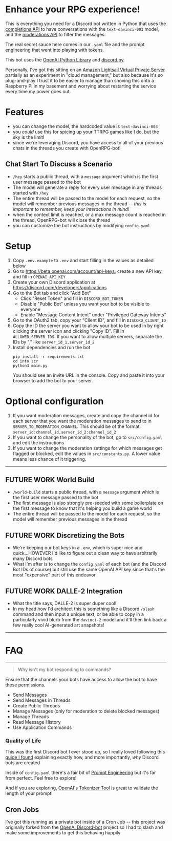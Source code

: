 # Enhance your RPG experience!

This is everything you need for a Discord bot written in Python that uses the [completions API](https://beta.openai.com/docs/api-reference/completions) to have conversations with the `text-davinci-003` model, and the [moderations API](https://beta.openai.com/docs/api-reference/moderations) to filter the messages. 

The real secret sauce here comes in our `.yaml` file and the prompt engineering that went into playing with tokens.

This bot uses the [OpenAI Python Library](https://github.com/openai/openai-python) and [discord.py](https://discordpy.readthedocs.io/).

Personally, I've got this sitting on an [Amazon Lightsail Virtual Private Server](https://aws.amazon.com/lightsail/faq/) partially as an experiment in "cloud management," but also because it's so plug-and-play I trust it to be easier to manage than shoving this onto a Raspberry Pi in my basement and worrying about restarting the service every time my power goes out.

# Features
- you can change the model, the hardcoded value is `text-davinci-003`
- you _could_ use this for spicing up your TTRPG games like I do, but the sky is the limit! 
- since we're leveraging Discord, you have access to all of your previous chats in the threads you create with OpenRPG-bot!

## Chat Start To Discuss a Scenario
- `/hey` starts a public thread, with a `message` argument which is the first user message passed to the bot
- The model will generate a reply for every user message in any threads started with `/hey`
- The entire thread will be passed to the model for each request, so the model will remember previous messages in the thread -- _this is important to remember, keep your interactions in mind!_
- when the context limit is reached, or a max message count is reached in the thread, OpenRPG-bot will close the thread
- you can customize the bot instructions by modifying `config.yaml`

# Setup

1. Copy `.env.example` to `.env` and start filling in the values as detailed below
1. Go to https://beta.openai.com/account/api-keys, create a new API key, and fill in `OPENAI_API_KEY`
1. Create your own Discord application at https://discord.com/developers/applications
1. Go to the Bot tab and click "Add Bot"
    - Click "Reset Token" and fill in `DISCORD_BOT_TOKEN`
    - Disable "Public Bot" unless you want your bot to be visible to everyone
    - Enable "Message Content Intent" under "Privileged Gateway Intents"
1. Go to the OAuth2 tab, copy your "Client ID", and fill in `DISCORD_CLIENT_ID`
1. Copy the ID the server you want to allow your bot to be used in by right clicking the server icon and clicking "Copy ID". Fill in `ALLOWED_SERVER_IDS`. If you want to allow multiple servers, separate the IDs by "," like `server_id_1,server_id_2`
1. Install dependencies and run the bot
    ```
    pip install -r requirements.txt
    cd into scr
    python3 main.py
    ```
    You should see an invite URL in the console. Copy and paste it into your browser to add the bot to your server.

# Optional configuration

1. If you want moderation messages, create and copy the channel id for each server that you want the moderation messages to send to in `SERVER_TO_MODERATION_CHANNEL`. This should be of the format: `server_id:channel_id,server_id_2:channel_id_2`
1. If you want to change the personality of the bot, go to `src/config.yaml` and edit the instructions
1. If you want to change the moderation settings for which messages get flagged or blocked, edit the values in `src/constants.py`. A lower value means less chance of it triggering.

---

## **FUTURE WORK** World Build
- `/world-build` starts a public thread, with a `message` argument which is the first user message passed to the bot
- The first message is also strongly pre-seeded with some boilerplate on the first message to know that it's helping you build a game world
- The entire thread will be passed to the model for each request, so the model will remember previous messages in the thread

## **FUTURE WORK** Discretizing the Bots
- We're keeping our bot keys in a `.env`, which is super nice and quick...HOWEVER I'd like to figure out a clean way to have arbitrarily many Discord bots
- What I'm after is to change the `config.yaml` of each bot (and the Discord Bot IDs of course) but still use the same OpenAI API key since that's the most "expensive" part of this endeavor

## **FUTURE WORK** DALLE-2 Integration
- What the title says, DALLE-2 is super duper cool!
- In my head how I'd architect this is something like a Discord `/slash` command and then input a unique text, or be able to copy in a particularly vivid blurb from the `davinci-2` model and it'll then link back a few really cool AI-generated art snapshots!

---

# FAQ

---

> Why isn't my bot responding to commands?

Ensure that the channels your bots have access to allow the bot to have these permissions.
- Send Messages
- Send Messages in Threads
- Create Public Threads
- Manage Messages (only for moderation to delete blocked messages)
- Manage Threads
- Read Message History
- Use Application Commands

### Quality of Life
This was the first Discord bot I ever stood up, so I really loved following this [guide I found](https://www.ionos.com/digitalguide/server/know-how/creating-discord-bot/) explaining exactly how, and more importantly, _why_ Discord bots are created

Inside of `config.yaml` there's a fair bit of [Prompt Engineering](https://github.com/mattnigh/ChatGPT3-Free-Prompt-List) but it's far from perfect. Feel free to explore!

And if you are exploring, [OpenAI's Tokenizer Tool](https://platform.openai.com/tokenizer) is great to validate the length of your prompt!

## Cron Jobs
I've got this running as a private bot inside of a Cron Job -- this project was originally forked from the [OpenAI Discord-bot](https://github.com/openai/gpt-discord-bot) project so I had to slash and make some improvements to get this behaving happily 
